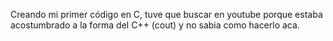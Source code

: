 Creando mi primer código en C, tuve que buscar en youtube porque estaba acostumbrado a la forma del C++ (cout) y no sabia como hacerlo aca. 
